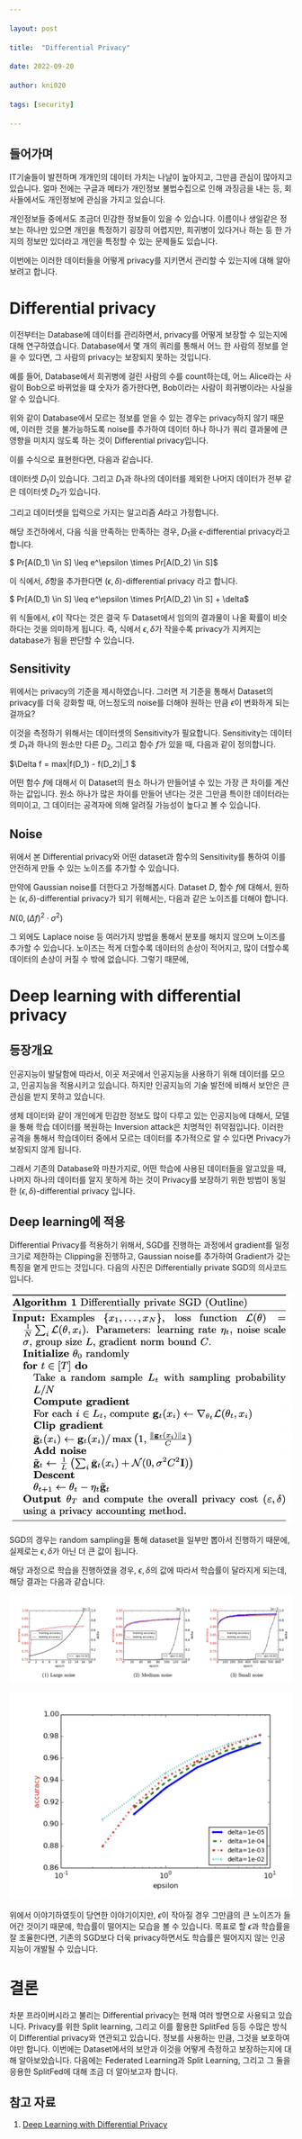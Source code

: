 ```yaml
---

layout: post

title:  "Differential Privacy"

date: 2022-09-20

author: kni020

tags: [security]

---
```


## 들어가며
IT기술들이 발전하며 개개인의 데이터 가치는 나날이 높아지고, 그만큼 관심이 많아지고 있습니다. 얼마 전에는 구글과 메타가 개인정보 불법수집으로 인해 과징금을 내는 등, 회사들에서도 개인정보에 관심을 가지고 있습니다.

개인정보들 중에서도 조금더 민감한 정보들이 있을 수 있습니다. 이름이나 생일같은 정보는 하나만 있으면 개인을 특정하기 굉장히 어렵지만, 희귀병이 있다거나 하는 등 한 가지의 정보만 있더라고 개인을 특정할 수 있는 문제들도 있습니다.

이번에는 이러한 데이터들을 어떻게 privacy를 지키면서 관리할 수 있는지에 대해 알아보려고 합니다.

# Differential privacy

이전부터는 Database에 데이터를 관리하면서, privacy를 어떻게 보장할 수 있는지에 대해 연구하였습니다. Database에서 몇 개의 쿼리를 통해서 어느 한 사람의 정보를 얻을 수 있다면, 그 사람의 privacy는 보장되지 못하는 것입니다. 

예를 들어, Database에서 희귀병에 걸린 사람의 수를 count하는데, 어느 Alice라는 사람이 Bob으로 바뀌었을 떄 숫자가 증가한다면, Bob이라는 사람이 희귀병이라는 사실을 알 수 있습니다. 

위와 같이 Database에서 모르는 정보를 얻을 수 있는 경우는 privacy하지 않기 때문에, 이러한 것을 불가능하도록 noise를 추가하여 데이터 하나 하나가 쿼리 결과물에 큰 영향을 미치지 않도록 하는 것이 Differential privacy입니다.

이를 수식으로 표현한다면, 다음과 같습니다.
 
데이터셋 $D_1$이 있습니다. 그리고 $D_1$과 하나의 데이터를 제외한 나머지 데이터가 전부 같은 데이터셋 $D_2$가 있습니다. 

그리고 데이터셋을 입력으로 가지는 알고리즘 $A$라고 가정합니다. 

해당 조건하에서, 다음 식을 만족하는 만족하는 경우, $D_1$을 $\epsilon$-differential privacy라고 합니다.

$ Pr[A(D_1) \in S] \leq e^\epsilon \times Pr[A(D_2) \in S]$

이 식에서, $\delta$항을 추가한다면 $(\epsilon, \delta)$-differential privacy 라고 합니다.

$ Pr[A(D_1) \in S] \leq e^\epsilon \times Pr[A(D_2) \in S] + \delta$

위 식들에서, $\epsilon$이 작다는 것은 결국 두 Dataset에서 임의의 결과물이 나올 확률이 비슷하다는 것을 의미하게 됩니다. 즉, 식에서 $\epsilon, \delta$가 작을수록 privacy가 지켜지는 database가 됨을 판단할 수 있습니다. 

## Sensitivity

위에서는 privacy의 기준을 제시하였습니다. 그러면 저 기준을 통해서 Dataset의 privacy를 더욱 강화할 때, 어느정도의 noise를 더해야 원하는 만큼 $\epsilon$이 변화하게 되는걸까요?

이것을 측정하기 위해서는 데이터셋의 Sensitivity가 필요합니다. Sensitivity는 데이터셋 $D_1$과 하나의 원소만 다른 $D_2$, 그리고 함수 $f$가 있을 때, 다음과 같이 정의합니다.

$\Delta f = max\|f(D_1) - f(D_2)\|_1 $

어떤 함수 $f$에 대해서 이 Dataset의 원소 하나가 만들어낼 수 있는 가장 큰 차이를 계산하는 값입니다. 원소 하나가 많은 차이를 만들어 낸다는 것은 그만큼 특이한 데이터라는 의미이고, 그 데이터는 공격자에 의해 알려질 가능성이 높다고 볼 수 있습니다.

## Noise

위에서 본 Differential privacy와 어떤 dataset과 함수의 Sensitivity를 통하여 이를 안전하게 만들 수 있는 노이즈를 추가할 수 있습니다. 

만약에 Gaussian noise를 더한다고 가정해봅시다. Dataset $D$, 함수 $f$에 대해서, 원하는 $(\epsilon,\delta)$-differential privacy가 되기 위해서는, 다음과 같은 노이즈를 더해야 합니다.

$N(0, (\Delta f)^2 \cdot \sigma ^2  )$

그 외에도 Laplace noise 등 여러가지 방법을 통해서 분포를 해치지 않으며 노이즈를 추가할 수 있습니다. 노이즈는 적게 더할수록 데이터의 손상이 적어지고, 많이 더할수록 데이터의 손상이 커질 수 밖에 없습니다. 그렇기 때문에, 

# Deep learning with differential privacy

## 등장개요

인공지능이 발달함에 따라서, 이곳 저곳에서 인공지능을 사용하기 위해 데이터를 모으고, 인공지능을 적용시키고 있습니다. 하지만 인공지능의 기술 발전에 비해서 보안은 큰 관심을 받지 못하고 있습니다. 

생체 데이터와 같이 개인에게 민감한 정보도 많이 다루고 있는 인공지능에 대해서, 모델을 통해 학습 데이터를 복원하는 Inversion attack은 치명적인 취약점입니다. 이러한 공격을 통해서 학습데이터 중에서 모르는 데이터를 추가적으로 알 수 있다면 Privacy가 보장되지 않게 됩니다.

그래서 기존의 Database와 마찬가지로, 어떤 학습에 사용된 데이터들을 알고있을 때, 나머지 하나의 데이터를 알지 못하게 하는 것이 Privacy를 보장하기 위한 방법이 동일한 $(\epsilon, \delta)$-differential privacy 입니다. 



## Deep learning에 적용

Differential Privacy를 적용하기 위해서, SGD를 진행하는 과정에서 gradient를 일정 크기로 제한하는 Clipping을 진행하고, Gaussian noise를 추가하여 Gradient가 갖는 특징을 옅게 만드는 것입니다. 다음의 사진은 Differentially private SGD의 의사코드입니다.  

![](/assets/images/kni020/2022-09-20.png)

SGD의 경우는 random sampling을 통해 dataset을 일부만 뽑아서 진행하기 때문에, 실제로는 $\epsilon, \delta$가 아닌 더 큰 값이 됩니다. 

해당 과정으로 학습을 진행하였을 경우, $\epsilon, \delta$의 값에 따라서 학습률이 달라지게 되는데, 해당 결과는 다음과 같습니다.

![](/assets/images/kni020/2022-09-20-2.png)

![](/assets/images/kni020/2022-09-20-3.png)

위에서 이야기하였듯이 당연한 이야기이지만, $\epsilon$이 작아질 경우 그만큼의 큰 노이즈가 들어간 것이기 때문에, 학습률이 떨어지는 모습을 볼 수 있습니다. 목표로 할 $\epsilon$과 학습률을 잘 조율한다면, 기존의 SGD보다 더욱 privacy하면서도 학습률은 떨어지지 않는 인공지능이 개발될 수 있습니다.



# 결론

차분 프라이버시라고 불리는 Differential privacy는 현재 여러 방면으로 사용되고 있습니다. Privacy를 위한 Split learning, 그리고 이를 활용한 SplitFed 등등 수많은 방식이 Differential privacy와 연관되고 있습니다. 정보를 사용하는 만큼, 그것을 보호하여야만 합니다. 이번에는 Dataset에서의 보안과 이것을 어떻게 측정하고 보장하는지에 대해 알아보았습니다. 다음에는 Federated Learning과 Split Learning, 그리고 그 둘을 응용한 SplitFed에 대해 조금 더 알아보고자 합니다.


## 참고 자료

1. [Deep Learning with Differential Privacy](https://arxiv.org/pdf/1607.00133.pdf)